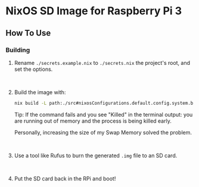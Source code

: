 # NixOS SD Image for Raspberry Pi 3


## How To Use


### Building

1.  Rename `./secrets.example.nix` to `./secrets.nix` the project's root, and 
    set the options.

<br>

2.  Build the image with:
    ```bash
    nix build -L path:./src#nixosConfigurations.default.config.system.build.sdImage -o ./result --impure
    ```
    Tip: If the command fails and you see "Killed" in the terminal output: you 
    are running out of memory and the process is being killed early.

    Personally, increasing the size of my Swap Memory solved the problem.

<br>

3.  Use a tool like Rufus to burn the generated `.img` file to an SD card.

<br>

4.  Put the SD card back in the RPi and boot!
